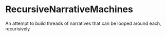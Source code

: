 # RecursiveNarrativeMachines
 An attempt to build threads of narratives that can be looped around each, recurisively
